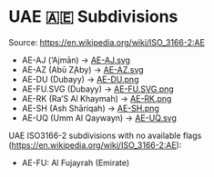 # UAE 🇦🇪 Subdivisions

Source: https://en.wikipedia.org/wiki/ISO_3166-2:AE

* AE-AJ (‘Ajmān) -> [AE-AJ.svg](https://github.com/amckenna41/iso3166-flag-icons/blob/main/iso3166-2-icons/AE/AE-AJ.svg)
* AE-AZ (Abū Z̧Aby) -> [AE-AZ.svg](https://github.com/amckenna41/iso3166-flag-icons/blob/main/iso3166-2-icons/AE/AE-AZ.svg)
* AE-DU (Dubayy) -> [AE-DU.png](https://github.com/amckenna41/iso3166-flag-icons/blob/main/iso3166-2-icons/AE/AE-DU.png)
* AE-FU.SVG (Dubayy) -> [AE-FU.SVG.png](https://github.com/amckenna41/iso3166-flag-icons/blob/main/iso3166-2-icons/AE/AE-FU.SVG.png)
* AE-RK (Ra’S Al Khaymah) -> [AE-RK.png](https://github.com/amckenna41/iso3166-flag-icons/blob/main/iso3166-2-icons/AE/AE-RK.png)
* AE-SH (Ash Shāriqah) -> [AE-SH.png](https://github.com/amckenna41/iso3166-flag-icons/blob/main/iso3166-2-icons/AE/AE-SH.png)
* AE-UQ (Umm Al Qaywayn) -> [AE-UQ.svg](https://github.com/amckenna41/iso3166-flag-icons/blob/main/iso3166-2-icons/AE/AE-UQ.svg)

UAE ISO3166-2 subdivisions with no available flags (https://en.wikipedia.org/wiki/ISO_3166-2:AE):

* AE-FU: Al Fujayrah (Emirate)
